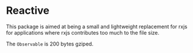 # Reactive

This package is aimed at being a small and lightweight replacement for rxjs for applications where rxjs contributes too much to the file size.

The `Observable` is 200 bytes gziped.

